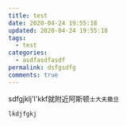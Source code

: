 ```yaml
---
title: test
date: 2020-04-24 19:55:18
updated: 2020-04-24 19:55:18
tags:
  - test
categories:
  - asdfasdfasdf
permalink: dsfgsdfg
comments: true
---
```

sdfgjklj'l'kkf就附近阿斯顿`士大夫撒旦`

`lkdjfgkj`